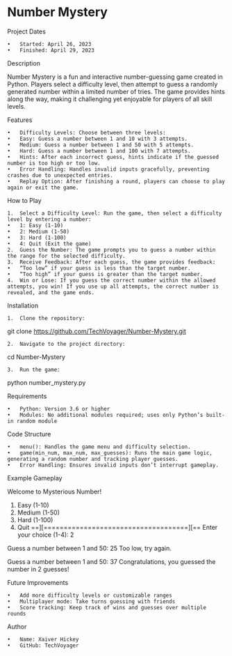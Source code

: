 # Number Mystery

Project Dates

	•	Started: April 26, 2023
	•	Finished: April 29, 2023

Description

Number Mystery is a fun and interactive number-guessing game created in Python. Players select a difficulty level, then attempt to guess a randomly generated number within a limited number of tries. The game provides hints along the way, making it challenging yet enjoyable for players of all skill levels.

Features

	•	Difficulty Levels: Choose between three levels:
	•	Easy: Guess a number between 1 and 10 with 3 attempts.
	•	Medium: Guess a number between 1 and 50 with 5 attempts.
	•	Hard: Guess a number between 1 and 100 with 7 attempts.
	•	Hints: After each incorrect guess, hints indicate if the guessed number is too high or too low.
	•	Error Handling: Handles invalid inputs gracefully, preventing crashes due to unexpected entries.
	•	Replay Option: After finishing a round, players can choose to play again or exit the game.

How to Play

	1.	Select a Difficulty Level: Run the game, then select a difficulty level by entering a number:
	•	1: Easy (1-10)
	•	2: Medium (1-50)
	•	3: Hard (1-100)
	•	4: Quit (Exit the game)
	2.	Guess the Number: The game prompts you to guess a number within the range for the selected difficulty.
	3.	Receive Feedback: After each guess, the game provides feedback:
	•	“Too low” if your guess is less than the target number.
	•	“Too high” if your guess is greater than the target number.
	4.	Win or Lose: If you guess the correct number within the allowed attempts, you win! If you use up all attempts, the correct number is revealed, and the game ends.

Installation

	1.	Clone the repository:

git clone https://github.com/TechVoyager/Number-Mystery.git


	2.	Navigate to the project directory:

cd Number-Mystery


	3.	Run the game:

python number_mystery.py



Requirements

	•	Python: Version 3.6 or higher
	•	Modules: No additional modules required; uses only Python’s built-in random module

Code Structure

	•	menu(): Handles the game menu and difficulty selection.
	•	game(min_num, max_num, max_guesses): Runs the main game logic, generating a random number and tracking player guesses.
	•	Error Handling: Ensures invalid inputs don’t interrupt gameplay.

Example Gameplay

Welcome to Mysterious Number!
1. Easy (1-10)
2. Medium (1-50)
3. Hard (1-100)
4. Quit
==][====================================][==
Enter your choice (1-4): 2

Guess a number between 1 and 50: 25
Too low, try again.

Guess a number between 1 and 50: 37
Congratulations, you guessed the number in 2 guesses!

Future Improvements

	•	Add more difficulty levels or customizable ranges
	•	Multiplayer mode: Take turns guessing with friends
	•	Score tracking: Keep track of wins and guesses over multiple rounds


Author

	•	Name: Xaiver Hickey
	•	GitHub: TechVoyager

